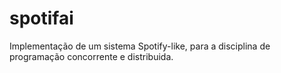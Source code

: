 # spotifai
Implementação de um sistema Spotify-like, para a disciplina de programação concorrente e distribuida.
